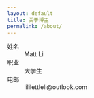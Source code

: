 ```yaml
---
layout: default
title: 关于博主
permalink: /about/
---
```

<dl>
<dt>姓名</dt>
<dd>Matt Li</dd>
<dt>职业</dt>
<dd>大学生</dd>
<dt>电邮</dt>
<dd>lililettleli@outlook.com</dd>
</dl>